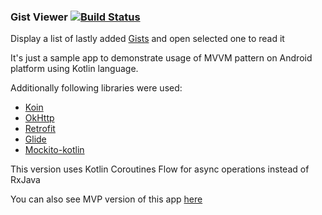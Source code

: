 ### Gist Viewer [![Build Status](https://travis-ci.org/demba003/GistViewer.svg?branch=mvvm-coroutines-flow)](https://travis-ci.org/demba003/GistViewer)
Display a list of lastly added [Gists](https://gist.github.com/discover) and open selected one to read it

It's just a sample app to demonstrate usage of MVVM pattern on Android platform using Kotlin language.

Additionally following libraries were used:
- [Koin](https://github.com/InsertKoinIO/koin)
- [OkHttp](https://github.com/square/okhttp)
- [Retrofit](https://github.com/square/retrofit)
- [Glide](https://github.com/bumptech/glide)
- [Mockito-kotlin](https://github.com/nhaarman/mockito-kotlin)

This version uses Kotlin Coroutines Flow for async operations instead of RxJava

You can also see MVP version of this app [here](https://github.com/demba003/GistViewer)
